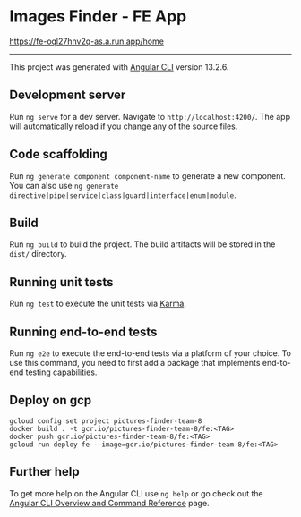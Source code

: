 # Images Finder - FE App

https://fe-oql27hnv2q-as.a.run.app/home

---

This project was generated with [Angular CLI](https://github.com/angular/angular-cli) version 13.2.6.

## Development server

Run `ng serve` for a dev server. Navigate to `http://localhost:4200/`. The app will automatically reload if you change any of the source files.

## Code scaffolding

Run `ng generate component component-name` to generate a new component. You can also use `ng generate directive|pipe|service|class|guard|interface|enum|module`.

## Build

Run `ng build` to build the project. The build artifacts will be stored in the `dist/` directory.

## Running unit tests

Run `ng test` to execute the unit tests via [Karma](https://karma-runner.github.io).

## Running end-to-end tests

Run `ng e2e` to execute the end-to-end tests via a platform of your choice. To use this command, you need to first add a package that implements end-to-end testing capabilities.

## Deploy on gcp

```
gcloud config set project pictures-finder-team-8
docker build . -t gcr.io/pictures-finder-team-8/fe:<TAG>
docker push gcr.io/pictures-finder-team-8/fe:<TAG>
gcloud run deploy fe --image=gcr.io/pictures-finder-team-8/fe:<TAG>
```

## Further help

To get more help on the Angular CLI use `ng help` or go check out the [Angular CLI Overview and Command Reference](https://angular.io/cli) page.
